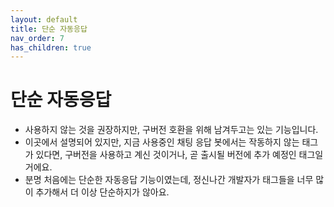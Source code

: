 ```yaml
---
layout: default
title: 단순 자동응답
nav_order: 7
has_children: true
---
```


# 단순 자동응답

* 사용하지 않는 것을 권장하지만, 구버전 호환을 위해 남겨두고는 있는 기능입니다.
* 이곳에서 설명되어 있지만, 지금 사용중인 채팅 응답 봇에서는 작동하지 않는 태그가 있다면, 구버전을 사용하고 계신 것이거나, 곧 출시될 버전에 추가 예정인 태그일거에요.
* 분명 처음에는 단순한 자동응답 기능이였는데, 정신나간 개발자가 태그들을 너무 많이 추가해서 더 이상 단순하지가 않아요.
